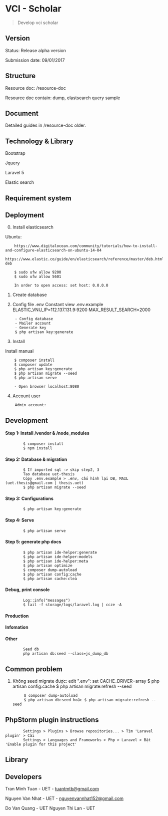 # VCI - Scholar

> Develop vci scholar

## Version
Status: Release alpha version

Submission date: 09/01/2017

## Structure

Resource doc: /resource-doc

Resource doc contain: dump, elastsearch query sample

## Document

Detailed guides in /resource-doc older.


## Technology & Library
Bootstrap

Jquery

Laravel 5

Elastic search

## Requirement system

## Deployment

0. Install elasticsearch

Ubuntu:

        https://www.digitalocean.com/community/tutorials/how-to-install-and-configure-elasticsearch-on-ubuntu-14-04
        https://www.elastic.co/guide/en/elasticsearch/reference/master/deb.html#install-deb
        
        $ sudo ufw allow 9200
        $ sudo ufw allow 5601
        
        In order to open access: set host: 0.0.0.0


1. Create database
      
2. Config file .env
       Constant view .env.example
        ELASTIC_VNU_IP=112.137.131.9:9200
        MAX_RESULT_SEARCH=2000
        
        - Config database
        - Mailer account
        - Generate key
        $ php artisan key:generate

3. Install

Install manual

        $ composer install
        $ composer update
        $ php artisan key:generate
        $ php artisan migrate --seed
        $ php artisan serve
        
        - Open browser localhost:8080
        
4. Account user

        Admin account: 
        
## Development

#### Step 1: Install /vendor & /node_modules
            
            $ composer install
            $ npm install
            
#### Step 2: Database & migration
            $ If imported sql -> skip step2, 3             
            Tạo database uet-thesis
            Copy .env.example > .env, cấu hình lại DB, MAIL (uet.thesis@gmail.com | thesis.uet)
            $ php artisan migrate --seed
            
#### Step 3: Configurations

            $ php artisan key:generate

#### Step 4: Serve

            $ php artisan serve
            
#### Step 5: generate php docs
            
            $ php artisan ide-helper:generate
            $ php artisan ide-helper:models
            $ php artisan ide-helper:meta
            $ php artisan optimize
            $ composer dump-autoload
            $ php artisan config:cache
            $ php artisan cache:cleả
            
#### Debug, print console
            
            Log::info("messages")
            $ tail -f storage/logs/laravel.log | ccze -A

#### Production
            
                        
#### Infomation
            
            
#### Other
            Seed db
            php artisan db:seed --class=js_dump_db
            
                
## Common problem

1. Không seed migrate được:
            edit ".env": set CACHE_DRIVER=array
            $ php artisan config:cache
            $ php artisan migrate:refresh --seed
                        
            $ composer dump-autoload
            $ php artisan db:seed hoặc $ php artisan migrate:refresh --seed
            
## PhpStorm plugin instructions
    
            Settings > Plugins > Browse repositories... > Tìm 'Laravel plugin' > Cài 
            Settings > Languages and Frameworks > Php > Laravel > Bật 'Enable plugin for this project'
                
      
## Library

## Developers

Tran Minh Tuan - UET - tuantmtb@gmail.com

Nguyen Van Nhat - UET - nguyenvannhat152@gmail.com

Do Van Quang - UET 
Nguyen Thi Lan - UET 

